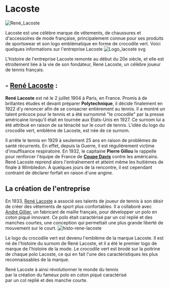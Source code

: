 # Lacoste 

![René_Lacoste](https://github.com/Barbero-Tom-2326014b/tp1-wiki/assets/146344509/bf4db775-4027-4122-816e-4b6d54b3be6c)


Lacoste est une célèbre marque de vêtements, de chaussures et d'accessoires de mode française, 
principalement connue pour ses produits de sportswear et son logo emblématique en forme de crocodile
vert. Voici quelques informations sur l'entreprise Lacoste ![Logo_lacoste svg](https://github.com/Barbero-Tom-2326014b/tp1-wiki/assets/146344509/88601102-9bc0-415b-9a95-daebd6430827)

L'histoire de l'entreprise Lacoste remonte au début du 20e siècle, et elle est étroitement liée à la vie de son fondateur, René Lacoste, un célèbre joueur de tennis français.

## <b> - [René Lacoste](https://fr.wikipedia.org/wiki/Ren%C3%A9_Lacoste)</b> :

<b>René Lacoste</b> est né le 2 juillet 1904 à Paris, en France. Promis à de brillantes études et devant préparer <b>Polytechnique</b>, il décide finalement en 1922 d'y renoncer afin de se consacrer entièrement au tennis. Il a montré un talent précoce pour le tennis et a été surnommé "le crocodile" par la presse américaine lorsqu'il était en tournée aux États-Unis en 1927. Ce surnom lui a été attribué en raison de sa ténacité sur le court de 	tennis. L'idée du logo du crocodile vert, emblème de Lacoste, est née de ce surnom.

Il arrête le tennis en 1929 à seulement 25 ans en raison de problèmes de santé récurrents. En effet, depuis la Guerre, il est régulièrement victime d'insuffisance respiratoire. En 1932, le capitaine <b>Pierre Gillou</b> le rappelle pour renforcer l'équipe de France de <b>[Coupe Davis](https://fr.wikipedia.org/wiki/Coupe_Davis)</b> contre les américains.  René Lacoste reprend alors l'entraînement et atteint même les huitièmes de finale à Wimbledon. À quelques jours de la rencontre, il est cependant contraint de déclarer forfait en raison d'une angine. 

## La création de l'entreprise

En 1933, [René Lacoste](https://fr.wikipedia.org/wiki/Ren%C3%A9_Lacoste) a associé ses talents de joueur de tennis à son désir de créer des vêtements de sport plus confortables. Il a collaboré avec [André Gillier](https://fr.wikipedia.org/wiki/Andr%C3%A9_Gillier), un fabricant de maille français, pour développer un polo en coton piqué innovant. Ce polo était caractérisé par un col replié et des manches courtes, une conception qui permettait une plus grande liberté de mouvement sur le court.
![histo-rene-lacoste](https://github.com/Barbero-Tom-2326014b/tp1-wiki/assets/146344509/a881db3e-66bb-4baf-a23f-a9ea9eec40f8)

Le logo du crocodile vert est devenu l'emblème de la marque Lacoste. Il est né de l'histoire du surnom de René Lacoste, et il a été le premier logo de marque de l'histoire de la mode. Le crocodile vert est brodé sur la poitrine de chaque polo Lacoste, ce qui en fait l'une des caractéristiques les plus reconnaissables de la marque.

René Lacoste à ainsi révolutionner le monde du tennis  
par la création du fameux polo en coton piqué caractérisé  
par un col replié et des manche courte.





